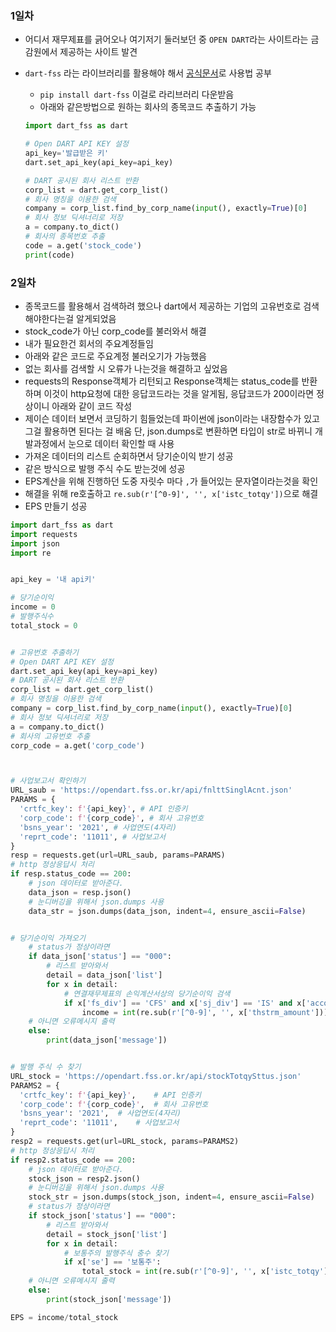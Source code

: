 ### 1일차

- 어디서 재무제표를 긁어오나 여기저기 둘러보던 중 `OPEN DART`라는 사이트라는 금감원에서 제공하는 사이트 발견 

- `dart-fss` 라는 라이브러리를 활용해야 해서 [공식문서](https://dart-fss.readthedocs.io/en/latest/index.html#)로 사용법 공부

  - `pip install dart-fss` 이걸로 라리브러리 다운받음  
  - 아래와 같은방법으로 원하는 회사의 종목코드 추출하기 가능

  ```python
  import dart_fss as dart
  
  # Open DART API KEY 설정
  api_key='발급받은 키'
  dart.set_api_key(api_key=api_key)
  
  # DART 공시된 회사 리스트 반환
  corp_list = dart.get_corp_list()
  # 회사 명칭을 이용한 검색
  company = corp_list.find_by_corp_name(input(), exactly=True)[0]
  # 회사 정보 딕셔너리로 저장
  a = company.to_dict()
  # 회사의 종목번호 추출
  code = a.get('stock_code')
  print(code)
  ```


### 2일차

- 종목코드를 활용해서 검색하려 했으나 dart에서 제공하는 기업의 고유번호로 검색해야한다는걸 알게되었음
- stock_code가 아닌 corp_code를 불러와서 해결
- 내가 필요한건 회서의 주요계정들임
- 아래와 같은 코드로 주요계정 불러오기가 가능했음
- 없는 회사를 검색할 시 오류가 나는것을 해결하고 싶었음
- requests의 Response객체가 리턴되고 Response객체는 status_code를 반환하며 이것이 http요청에 대한 응답코드라는 것을 알게됨, 응답코드가 200이라면 정상이니 아래와 같이 코드 작성
- 제이슨 데이터 보면서 코딩하기 힘들었는데 파이썬에 json이라는 내장함수가 있고 그걸 활용하면 된다는 걸 배움 단, json.dumps로 변환하면 타입이 str로 바뀌니 개발과정에서 눈으로 데이터 확인할 때 사용
- 가져온 데이터의 리스트 순회하면서 당기순이익 받기 성공
- 같은 방식으로 발행 주식 수도 받는것에 성공
- EPS계산을 위해 진행하던 도중 자릿수 마다 `,`가 들어있는 문자열이라는것을 확인
- 해결을 위해 re호출하고 `re.sub(r'[^0-9]', '', x['istc_totqy'])`으로 해결
- EPS 만들기 성공

```python
import dart_fss as dart
import requests
import json
import re


api_key = '내 api키'

# 당기순이익
income = 0
# 발행주식수
total_stock = 0


# 고유번호 추출하기
# Open DART API KEY 설정
dart.set_api_key(api_key=api_key)
# DART 공시된 회사 리스트 반환
corp_list = dart.get_corp_list()
# 회사 명칭을 이용한 검색
company = corp_list.find_by_corp_name(input(), exactly=True)[0]
# 회사 정보 딕셔너리로 저장
a = company.to_dict()
# 회사의 고유번호 추출
corp_code = a.get('corp_code')



# 사업보고서 확인하기
URL_saub = 'https://opendart.fss.or.kr/api/fnlttSinglAcnt.json'
PARAMS = {
  'crtfc_key': f'{api_key}', # API 인증키
  'corp_code': f'{corp_code}', # 회사 고유번호
  'bsns_year': '2021', # 사업연도(4자리)
  'reprt_code': '11011', # 사업보고서
}
resp = requests.get(url=URL_saub, params=PARAMS)
# http 정상응답시 처리
if resp.status_code == 200:
    # json 데이터로 받아준다.
    data_json = resp.json()
    # 눈디버깅을 위해서 json.dumps 사용
    data_str = json.dumps(data_json, indent=4, ensure_ascii=False)


# 당기순이익 가져오기
    # status가 정상이라면
    if data_json['status'] == "000":
        # 리스트 받아와서
        detail = data_json['list']
        for x in detail:
            # 연결재무제표의 손익계산서상의 당기순이익 검색
            if x['fs_div'] == 'CFS' and x['sj_div'] == 'IS' and x['account_nm'] == '당기순이익':
                income = int(re.sub(r'[^0-9]', '', x['thstrm_amount']))
    # 아니면 오류메시지 출력
    else:
        print(data_json['message'])


# 발행 주식 수 찾기
URL_stock = 'https://opendart.fss.or.kr/api/stockTotqySttus.json'
PARAMS2 = {
  'crtfc_key': f'{api_key}',    # API 인증키
  'corp_code': f'{corp_code}',  # 회사 고유번호
  'bsns_year': '2021',  # 사업연도(4자리)
  'reprt_code': '11011',    # 사업보고서
}
resp2 = requests.get(url=URL_stock, params=PARAMS2)
# http 정상응답시 처리
if resp2.status_code == 200:
    # json 데이터로 받아준다.
    stock_json = resp2.json()
    # 눈디버깅을 위해서 json.dumps 사용
    stock_str = json.dumps(stock_json, indent=4, ensure_ascii=False)
    # status가 정상이라면
    if stock_json['status'] == "000":
        # 리스트 받아와서
        detail = stock_json['list']
        for x in detail:
            # 보통주의 발행주식 충수 찾기
            if x['se'] == '보통주':
                total_stock = int(re.sub(r'[^0-9]', '', x['istc_totqy']))
    # 아니면 오류메시지 출력
    else:
        print(stock_json['message'])

EPS = income/total_stock

```

